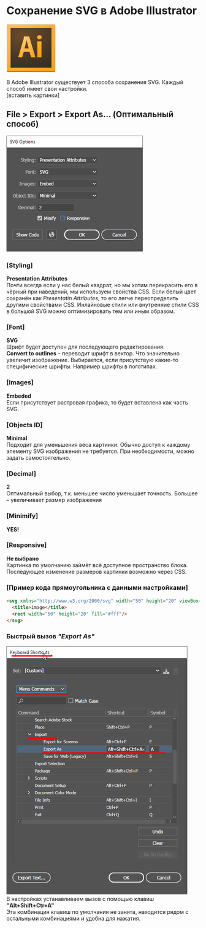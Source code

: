 # Сохранение SVG в Adobe Illustrator

![Adobe Illustrator logo](https://github.com/djviy/SVG/blob/master/images/icon-logo-illustrator.png "Illustrator logo")

В Adobe Illustrator существует 3 способа сохранения SVG. Каждый способ имеет свои настройки.  
[вставить картинки]

## File > Export > Export As...  (Оптимальный способ)

![Export As Settings](https://github.com/djviy/SVG/blob/master/images/export-as-svg-settings.png "Export As Settings")

### [Styling]
**Presentation Attributes**  
Почти всегда если у нас белый квадрат, но мы хотим перекрасить его в чёрный при наведений, мы используем свойства CSS.
Если белый цвет сохранён как *Presentatin Attributes*, то его легче переопределить другими свойствами CSS.
Инлайновые стили или внутренние стили CSS в большой SVG можно оптимизировать тем или иным образом.
### [Font]
**SVG**  
Шрифт будет доступен для последующего редактирования.  
**Convert to outlines** – переводит шрифт в вектор. Что значительно увеличит изображение. Выбирается, если присутствую какие-то специфические шрифты. Например шрифты в логотипах.

### [Images]
**Embeded**  
Если присутствует растровая графика, то будет вставлена как часть SVG.

### [Objects ID]
**Minimal**  
Подходит для уменьшения веса картинки. Обычно доступ к каждому элементу SVG изображения не требуется. При необходимости, можно задать самостоятельно.

### [Decimal]
**2**  
Оптимальный выбор, т.к. меньшее число уменьшает точность. Большее – увеличивает размер изображения
### [Minimify]
**YES!**
### [Responsive]
**Не выбрано**  
Картинка по умолчанию займёт всё доступное пространство блока. Последующее изменение размеров картинки возможно через CSS. 

### [Пример кода прямоугольника с данными настройками]
```html
<svg xmlns="http://www.w3.org/2000/svg" width="50" height="20" viewBox="0 0 50 20">
  <title>image</title>
  <rect width="50" height="20" fill="#fff"/>
</svg>
```


### Быстрый вызов *"Export As"*
![Export As Shortcut](https://github.com/djviy/SVG/blob/master/images/export-as-shortcut.png "Export As Shortcut")  
В настройках устанавливаем вызов с помощью клавиш **"Alt+Shift+Ctr+A"**  
Эта комбинация клавиш по умолчания не занята, находится рядом с остальными комбинациями и удобна для нажатия.


